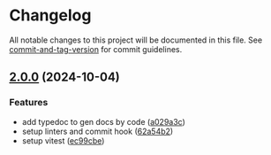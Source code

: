# Changelog

All notable changes to this project will be documented in this file. See [commit-and-tag-version](https://github.com/absolute-version/commit-and-tag-version) for commit guidelines.

## [2.0.0](https://github.com/moontai0724/package-template/compare/v0.0.0...v2.0.0) (2024-10-04)


### Features

* add typedoc to gen docs by code ([a029a3c](https://github.com/moontai0724/package-template/commit/a029a3ce0beccaadaddc329b789eb973c351e968))
* setup linters and commit hook ([62a54b2](https://github.com/moontai0724/package-template/commit/62a54b267145b252b8c0e393a4726378c0cc0999))
* setup vitest ([ec99cbe](https://github.com/moontai0724/package-template/commit/ec99cbe02e9d1ce622ab585736a7f05fea4e1df3))
